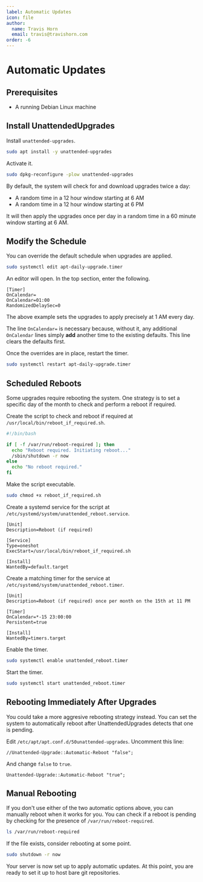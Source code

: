 ```yaml
---
label: Automatic Updates
icon: file
author:
  name: Travis Horn
  email: travis@travishorn.com
order: -6
---
```


# Automatic Updates

## Prerequisites

- A running Debian Linux machine

## Install UnattendedUpgrades

Install `unattended-upgrades`.

```sh
sudo apt install -y unattended-upgrades
```

Activate it.

```sh
sudo dpkg-reconfigure -plow unattended-upgrades
```

By default, the system will check for and download upgrades twice a day:

- A random time in a 12 hour window starting at 6 AM
- A random time in a 12 hour window starting at 6 PM

It will then apply the upgrades once per day in a random time in a 60 minute
window starting at 6 AM.

## Modify the Schedule

You can override the default schedule when upgrades are applied.

```sh
sudo systemctl edit apt-daily-upgrade.timer
```

An editor will open. In the top section, enter the following.

```
[Timer]
OnCalendar=
OnCalendar=01:00
RandomizedDelaySec=0
```

The above example sets the upgrades to apply precisely at 1 AM every day.

The line `OnCalendar=` is necessary because, without it, any additional
`OnCalendar` lines simply **add** another time to the existing defaults. This
line clears the defaults first.

Once the overrides are in place, restart the timer.

```sh
sudo systemctl restart apt-daily-upgrade.timer
```

## Scheduled Reboots

Some upgrades require rebooting the system. One strategy is to set a specific
day of the month to check and perform a reboot if required.

Create the script to check and reboot if required at
`/usr/local/bin/reboot_if_required.sh`.

```sh
#!/bin/bash

if [ -f /var/run/reboot-required ]; then
  echo "Reboot required. Initiating reboot..."
  /sbin/shutdown -r now
else
  echo "No reboot required."
fi
```

Make the script executable.

```sh
sudo chmod +x reboot_if_required.sh
```

Create a systemd service for the script at
`/etc/systemd/system/unattended_reboot.service`.

```
[Unit]
Description=Reboot (if required)

[Service]
Type=oneshot
ExecStart=/usr/local/bin/reboot_if_required.sh

[Install]
WantedBy=default.target
```

Create a matching timer for the service at
`/etc/systemd/system/unattended_reboot.timer`.

```
[Unit]
Description=Reboot (if required) once per month on the 15th at 11 PM

[Timer]
OnCalendar=*-15 23:00:00
Persistent=true

[Install]
WantedBy=timers.target
```

Enable the timer.

```sh
sudo systemctl enable unattended_reboot.timer
```

Start the timer.

```sh
sudo systemctl start unattended_reboot.timer
```

## Rebooting Immediately After Upgrades

You could take a more aggresive rebooting strategy instead. You can set the
system to automatically reboot after UnattendedUpgrades detects that one is
pending.

Edit `/etc/apt/apt.conf.d/50unattended-upgrades`. Uncomment this line:

```
//Unattended-Upgrade::Automatic-Reboot "false";
```

And change `false` to `true`.

```
Unattended-Upgrade::Automatic-Reboot "true";
```

## Manual Rebooting

If you don't use either of the two automatic options above, you can manually
reboot when it works for you. You can check if a reboot is pending by checking
for the presence of `/var/run/reboot-required`.

```sh
ls /var/run/reboot-required
```

If the file exists, consider rebooting at some point.

```sh
sudo shutdown -r now
```

Your server is now set up to apply automatic updates. At this point, you are
ready to set it up to host bare git repositories.
